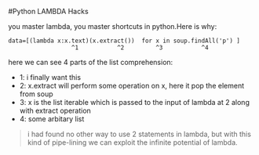 #Python LAMBDA Hacks

you master lambda, you master shortcuts in python.Here is why:

    data=[(lambda x:x.text)(x.extract())  for x in soup.findAll('p') ]
                      ^1           ^2         ^3           ^4

here we can see 4 parts of the list comprehension:

 - 1: i finally want this
 - 2: x.extract will perform some operation on x, here it pop the element from soup
 - 3: x is the list iterable which is passed to the input of lambda at 2 along with extract operation
 - 4: some arbitary list

> i had found no other way to use 2 statements in lambda, but with this
> kind of pipe-lining we can exploit the infinite potential of lambda.

